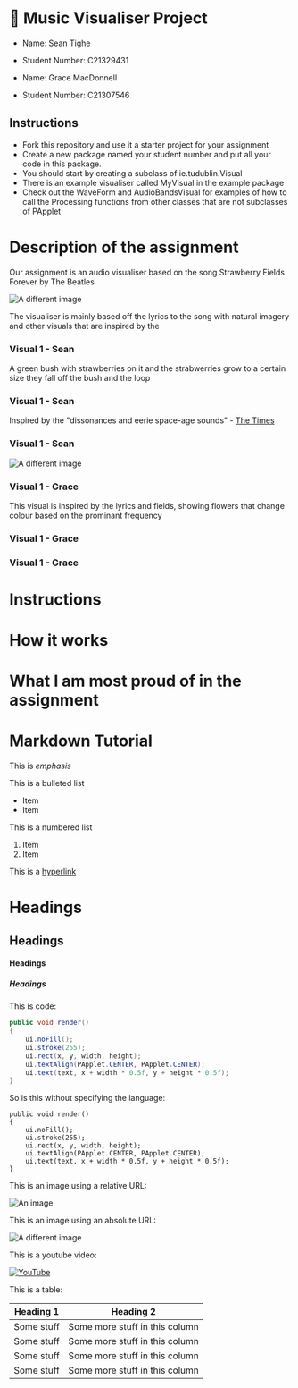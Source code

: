 # 🍓 Music Visualiser Project

- Name: Sean Tighe
- Student Number: C21329431


- Name: Grace MacDonnell
- Student Number: C21307546

## Instructions
- Fork this repository and use it a starter project for your assignment
- Create a new package named your student number and put all your code in this package.
- You should start by creating a subclass of ie.tudublin.Visual
- There is an example visualiser called MyVisual in the example package
- Check out the WaveForm and AudioBandsVisual for examples of how to call the Processing functions from other classes that are not subclasses of PApplet

# Description of the assignment

Our assignment is an audio visualiser based on the song Strawberry Fields Forever by The Beatles

![A different image](https://i.scdn.co/image/ab67616d0000b273692d9189b2bd75525893f0c1)

The visualiser is mainly based off the lyrics to the song with natural imagery and other visuals that are inspired by the 

### Visual 1 - Sean
A green bush with strawberries on it and the strabwerries grow to a certain size they fall off the bush and the loop

### Visual 1 - Sean

Inspired by the "dissonances and eerie space-age sounds" - [The Times](https://en.wikipedia.org/wiki/Strawberry_Fields_Forever#Critical_reception)

### Visual 1 - Sean

![A different image](https://upload.wikimedia.org/wikipedia/en/thumb/2/2e/Beatles_in_%22Strawberry_Fields_Forever%22_music_video.png/220px-Beatles_in_%22Strawberry_Fields_Forever%22_music_video.png)

### Visual 1 - Grace
This visual is inspired by the lyrics and fields, showing flowers that change colour based on the prominant frequency

### Visual 1 - Grace

### Visual 1 - Grace

# Instructions

# How it works

# What I am most proud of in the assignment

# Markdown Tutorial

This is *emphasis*

This is a bulleted list

- Item
- Item

This is a numbered list

1. Item
1. Item

This is a [hyperlink](http://bryanduggan.org)

# Headings
## Headings
#### Headings
##### Headings

This is code:

```Java
public void render()
{
	ui.noFill();
	ui.stroke(255);
	ui.rect(x, y, width, height);
	ui.textAlign(PApplet.CENTER, PApplet.CENTER);
	ui.text(text, x + width * 0.5f, y + height * 0.5f);
}
```

So is this without specifying the language:

```
public void render()
{
	ui.noFill();
	ui.stroke(255);
	ui.rect(x, y, width, height);
	ui.textAlign(PApplet.CENTER, PApplet.CENTER);
	ui.text(text, x + width * 0.5f, y + height * 0.5f);
}
```

This is an image using a relative URL:

![An image](images/p8.png)

This is an image using an absolute URL:

![A different image](https://bryanduggandotorg.files.wordpress.com/2019/02/infinite-forms-00045.png?w=595&h=&zoom=2)

This is a youtube video:

[![YouTube](http://img.youtube.com/vi/J2kHSSFA4NU/0.jpg)](https://www.youtube.com/watch?v=J2kHSSFA4NU)

This is a table:

| Heading 1 | Heading 2 |
|-----------|-----------|
|Some stuff | Some more stuff in this column |
|Some stuff | Some more stuff in this column |
|Some stuff | Some more stuff in this column |
|Some stuff | Some more stuff in this column |

